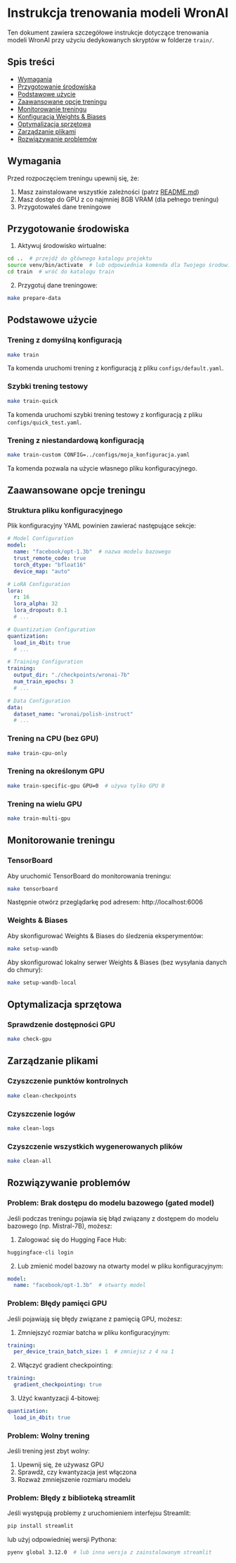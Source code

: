 # Instrukcja trenowania modeli WronAI

Ten dokument zawiera szczegółowe instrukcje dotyczące trenowania modeli WronAI przy użyciu dedykowanych skryptów w folderze `train/`.

## Spis treści

- [Wymagania](#wymagania)
- [Przygotowanie środowiska](#przygotowanie-środowiska)
- [Podstawowe użycie](#podstawowe-użycie)
- [Zaawansowane opcje treningu](#zaawansowane-opcje-treningu)
- [Monitorowanie treningu](#monitorowanie-treningu)
- [Konfiguracja Weights & Biases](#konfiguracja-weights--biases)
- [Optymalizacja sprzętowa](#optymalizacja-sprzętowa)
- [Zarządzanie plikami](#zarządzanie-plikami)
- [Rozwiązywanie problemów](#rozwiązywanie-problemów)

## Wymagania

Przed rozpoczęciem treningu upewnij się, że:

1. Masz zainstalowane wszystkie zależności (patrz [README.md](../README.md))
2. Masz dostęp do GPU z co najmniej 8GB VRAM (dla pełnego treningu)
3. Przygotowałeś dane treningowe

## Przygotowanie środowiska

1. Aktywuj środowisko wirtualne:

```bash
cd ..  # przejdź do głównego katalogu projektu
source venv/bin/activate  # lub odpowiednia komenda dla Twojego środowiska
cd train  # wróć do katalogu train
```

2. Przygotuj dane treningowe:

```bash
make prepare-data
```

## Podstawowe użycie

### Trening z domyślną konfiguracją

```bash
make train
```

Ta komenda uruchomi trening z konfiguracją z pliku `configs/default.yaml`.

### Szybki trening testowy

```bash
make train-quick
```

Ta komenda uruchomi szybki trening testowy z konfiguracją z pliku `configs/quick_test.yaml`.

### Trening z niestandardową konfiguracją

```bash
make train-custom CONFIG=../configs/moja_konfiguracja.yaml
```

Ta komenda pozwala na użycie własnego pliku konfiguracyjnego.

## Zaawansowane opcje treningu

### Struktura pliku konfiguracyjnego

Plik konfiguracyjny YAML powinien zawierać następujące sekcje:

```yaml
# Model Configuration
model:
  name: "facebook/opt-1.3b"  # nazwa modelu bazowego
  trust_remote_code: true
  torch_dtype: "bfloat16"
  device_map: "auto"

# LoRA Configuration
lora:
  r: 16
  lora_alpha: 32
  lora_dropout: 0.1
  # ...

# Quantization Configuration
quantization:
  load_in_4bit: true
  # ...

# Training Configuration
training:
  output_dir: "./checkpoints/wronai-7b"
  num_train_epochs: 3
  # ...

# Data Configuration
data:
  dataset_name: "wronai/polish-instruct"
  # ...
```

### Trening na CPU (bez GPU)

```bash
make train-cpu-only
```

### Trening na określonym GPU

```bash
make train-specific-gpu GPU=0  # używa tylko GPU 0
```

### Trening na wielu GPU

```bash
make train-multi-gpu
```

## Monitorowanie treningu

### TensorBoard

Aby uruchomić TensorBoard do monitorowania treningu:

```bash
make tensorboard
```

Następnie otwórz przeglądarkę pod adresem: http://localhost:6006

### Weights & Biases

Aby skonfigurować Weights & Biases do śledzenia eksperymentów:

```bash
make setup-wandb
```

Aby skonfigurować lokalny serwer Weights & Biases (bez wysyłania danych do chmury):

```bash
make setup-wandb-local
```

## Optymalizacja sprzętowa

### Sprawdzenie dostępności GPU

```bash
make check-gpu
```

## Zarządzanie plikami

### Czyszczenie punktów kontrolnych

```bash
make clean-checkpoints
```

### Czyszczenie logów

```bash
make clean-logs
```

### Czyszczenie wszystkich wygenerowanych plików

```bash
make clean-all
```

## Rozwiązywanie problemów

### Problem: Brak dostępu do modelu bazowego (gated model)

Jeśli podczas treningu pojawia się błąd związany z dostępem do modelu bazowego (np. Mistral-7B), możesz:

1. Zalogować się do Hugging Face Hub:

```bash
huggingface-cli login
```

2. Lub zmienić model bazowy na otwarty model w pliku konfiguracyjnym:

```yaml
model:
  name: "facebook/opt-1.3b"  # otwarty model
```

### Problem: Błędy pamięci GPU

Jeśli pojawiają się błędy związane z pamięcią GPU, możesz:

1. Zmniejszyć rozmiar batcha w pliku konfiguracyjnym:

```yaml
training:
  per_device_train_batch_size: 1  # zmniejsz z 4 na 1
```

2. Włączyć gradient checkpointing:

```yaml
training:
  gradient_checkpointing: true
```

3. Użyć kwantyzacji 4-bitowej:

```yaml
quantization:
  load_in_4bit: true
```

### Problem: Wolny trening

Jeśli trening jest zbyt wolny:

1. Upewnij się, że używasz GPU
2. Sprawdź, czy kwantyzacja jest włączona
3. Rozważ zmniejszenie rozmiaru modelu

### Problem: Błędy z biblioteką streamlit

Jeśli występują problemy z uruchomieniem interfejsu Streamlit:

```bash
pip install streamlit
```

lub użyj odpowiedniej wersji Pythona:

```bash
pyenv global 3.12.0  # lub inna wersja z zainstalowanym streamlit
```
